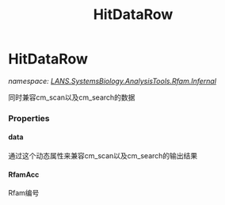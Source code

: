 ﻿---
title: HitDataRow
---

# HitDataRow
_namespace: [LANS.SystemsBiology.AnalysisTools.Rfam.Infernal](N-LANS.SystemsBiology.AnalysisTools.Rfam.Infernal.html)_

同时兼容cm_scan以及cm_search的数据




### Properties

#### data
通过这个动态属性来兼容cm_scan以及cm_search的输出结果
#### RfamAcc
Rfam编号
